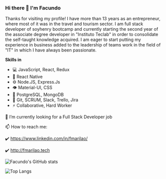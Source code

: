 ### Hi there 👋 I'm Facundo

Thanks for visiting my profile!
I have more than 13 years as an entrepreneur, where most of it was in the travel and tourism sector. I am full stack developer of soyhenry bootcamp and currently starting the second year of the associate degree developer in "Instituto Teclab" in order to consolidate the self-taught knowledge acquired. I am eager to start putting my experience in business added to the leadership of teams work in the field of "IT" in which I have always been passionate.
<!--
**fmarilao/fmarilao** is a ✨ _special_ ✨ repository because its `README.md` (this file) appears on your GitHub profile.
-->
**Skills in**

- 💻 JavaScript, React, Redux
- 📱 React Native
- ⚙️ Node.JS, Express.Js
- 👁️ Material-UI, CSS
- 💽 PostgreSQL, MongoDB
- 💬 Git, SCRUM, Slack, Trello, Jira
- ⚡ Collaborative, Hard Worker


🔭 I’m currently looking for a Full Stack Developer job

📫 How to reach me:

:heavy_check_mark: https://www.linkedin.com/in/fmarilao/

:heavy_check_mark: http://fmarilao.tech

![Facundo's GitHub stats](https://github-readme-stats.vercel.app/api?username=fmarilao&hide=contribs,prs&theme=buefy&show_icons=true)

![Top Langs](https://github-readme-stats.vercel.app/api/top-langs/?username=fmarilao&layout=compact&theme=buefy)
